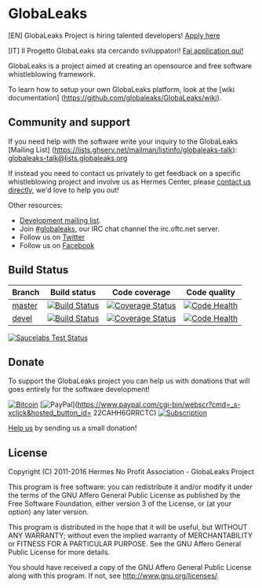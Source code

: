 # GlobaLeaks

[EN] GlobaLeaks Project is hiring talented developers! [Apply here](http://logioshermes.org/open-call-for-globaleaks-developers/)

[IT] Il Progetto GlobaLeaks sta cercando sviluppatori! [Fai application qui!](http://logioshermes.org/cerchiamo-sviluppatori-per-software-libero-globaleaks/)

GlobaLeaks is a project aimed at creating an opensource and free software whistleblowing framework.

To learn how to setup your own GlobaLeaks platform, look at the [wiki documentation] (https://github.com/globaleaks/GlobaLeaks/wiki).

## Community and support
If you need help with the software write your inquiry to the GlobaLeaks [Mailing List] (https://lists.ghserv.net/mailman/listinfo/globaleaks-talk): globaleaks-talk@lists.globaleaks.org

If instead you need to contact us privately to get feedback on a specific whistleblowing project and involve us as Hermes Center, please [contact us directly](http://logioshermes.org/home/about-mission/contacts/), we'd love to help you out!

Other resources:
* [Development mailing list](https://lists.ghserv.net/mailman/listinfo/globaleaks-dev).
* Join [#globaleaks](https://irc.lc/OFTC/globaleaks/GL_github_user), our IRC chat channel the irc.oftc.net server.
* Follow us on [Twitter](https://twitter.com/globaleaks)
* Follow us on [Facebook](https://www.facebook.com/globaleaks)

## Build Status
| Branch | Build status | Code coverage | Code quality
| ------------- |:-------------:|:-------------:|:-------------:|
| [master](https://github.com/globaleaks/GlobaLeaks/tree/master) | [![Build Status](https://travis-ci.org/globaleaks/GlobaLeaks.svg?branch=master)](http://travis-ci.org/globaleaks/GlobaLeaks) | [![Coverage Status](https://coveralls.io/repos/globaleaks/GlobaLeaks/badge.svg?branch=master)](https://coveralls.io/r/globaleaks/GlobaLeaks?branch=master) | [![Code Health](https://landscape.io/github/globaleaks/GlobaLeaks/master/landscape.svg)](https://landscape.io/github/globaleaks/GlobaLeaks/master)
| [devel](https://github.com/globaleaks/GlobaLeaks/tree/devel) | [![Build Status](https://travis-ci.org/globaleaks/GlobaLeaks.svg?branch=devel)](http://travis-ci.org/globaleaks/GlobaLeaks) | [![Coverage Status](https://coveralls.io/repos/globaleaks/GlobaLeaks/badge.svg?branch=devel)](https://coveralls.io/r/globaleaks/GlobaLeaks?branch=devel) | [![Code Health](https://landscape.io/github/globaleaks/GlobaLeaks/devel/landscape.svg)](https://landscape.io/github/globaleaks/GlobaLeaks/devel)

[![Saucelabs Test Status](https://saucelabs.com/browser-matrix/globaleaks.svg)](https://saucelabs.com/u/globaleaks)

## Donate
To support the GlobaLeaks project you can help us with donations that will goes entirely for the software development!

[![Bitcoin](https://bitpay.com/img/donate-button.svg)](https://www.globaleaks.org/bitcoin.html) [![PayPal](https://www.paypalobjects.com/en_US/i/btn/x-click-butcc-donate.gif)](https://www.paypal.com/cgi-bin/webscr?cmd=_s-xclick&hosted_button_id= 22CAHH6GRRCTC)  [![Subscription](https://www.paypalobjects.com/en_US/i/btn/btn_subscribeCC_LG.gif)](https://globaleaks.org/paypal.html)

[Help us](http://logioshermes.org/home/about-mission/support-us/) by sending us a small donation!

## License
Copyright (C) 2011-2016 Hermes No Profit Association - GlobaLeaks Project

This program is free software: you can redistribute it and/or modify it under
the terms of the GNU Affero General Public License as published by the Free
Software Foundation, either version 3 of the License, or (at your option) any
later version.

This program is distributed in the hope that it will be useful, but WITHOUT
ANY WARRANTY; without even the implied warranty of MERCHANTABILITY or FITNESS
FOR A PARTICULAR PURPOSE. See the GNU Affero General Public License for more
details.

You should have received a copy of the GNU Affero General Public License along
with this program. If not, see http://www.gnu.org/licenses/.
